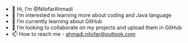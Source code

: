 - 👋 Hi, I’m @NilofarAhmadi
- 👀 I’m interested in learning more about coding and Java language
- 🌱 I’m currently learning about GitHub
- 💞️ I’m looking to collaborate on my projects and upload them in GitHub
- 📫 How to reach me - ahmadi.nilofar@outlook.com

<!---
NilofarAhmadi/NilofarAhmadi is a ✨ special ✨ repository because its `README.md` (this file) appears on your GitHub profile.
You can click the Preview link to take a look at your changes.
--->
